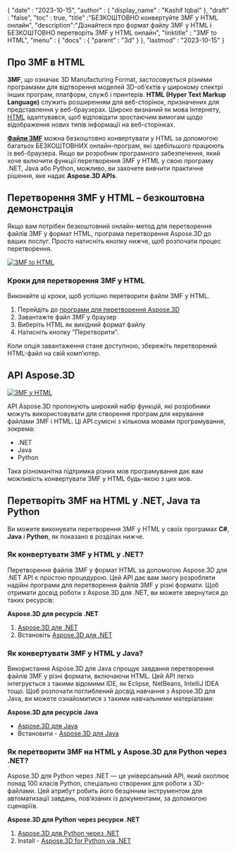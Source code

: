 {
  "date" : "2023-10-15",
  "author" : {
    "display_name" : "Kashif Iqbal"
},
  "draft" : "false",
  "toc" : true,
  "title" :"БЕЗКОШТОВНО конвертуйте 3MF у HTML онлайн",
  "description":"Дізнайтеся про формат файлу 3MF у HTML і БЕЗКОШТОВНО перетворіть 3MF у HTML онлайн",
  "linktitle" : "3MF to HTML",
  "menu" : {
    "docs" : {
      "parent" : "3d"
}
},
  "lastmod" : "2023-10-15"
}

## Про 3MF в HTML

**3MF**, що означає 3D Manufacturing Format, застосовується різними програмами для відтворення моделей 3D-об’єктів у широкому спектрі інших програм, платформ, служб і принтерів. **HTML (Hyper Text Markup Language)** служить розширенням для веб-сторінок, призначених для представлення у веб-браузерах. Широко визнаний як мова Інтернету, [HTML](/uk/web/html/) адаптувався, щоб відповідати зростаючим вимогам щодо відображення нових типів інформації на веб-сторінках.

**[Файли 3MF](/uk/3d/3mf/)** можна безкоштовно конвертувати у HTML за допомогою багатьох БЕЗКОШТОВНИХ онлайн-програм, які здебільшого працюють із веб-браузера. Якщо ви розробник програмного забезпечення, який хоче включити функції перетворення 3MF у HTML у свою програму .NET, Java або Python, можливо, ви захочете вивчити практичне рішення, яке надає **Aspose.3D APIs**.

## Перетворення 3MF у HTML – безкоштовна демонстрація

Якщо вам потрібен безкоштовний онлайн-метод для перетворення файлів 3MF у формат HTML, програма перетворення Aspose.3D до ваших послуг. Просто натисніть кнопку нижче, щоб розпочати процес перетворення.

[![3MF to HTML](../3mf-to-html.png)](https://products.aspose.app/3d/conversion/3mf-to-html)

### Кроки для перетворення 3MF у HTML

Виконайте ці кроки, щоб успішно перетворити файли 3MF у HTML.

1. Перейдіть до [програми для перетворення Aspose.3D](https://products.aspose.app/3d/conversion/3MF-to-html)
1. Завантажте файл 3MF у браузер
1. Виберіть HTML як вихідний формат файлу
1. Натисніть кнопку "Перетворити".

Коли опція завантаження стане доступною, збережіть перетворений HTML-файл на свій комп’ютер.

## API Aspose.3D

[![3MF у HTML](../try-aspose-3d.png)](https://products.aspose.com/3d/)

API Aspose.3D пропонують широкий набір функцій, які розробники можуть використовувати для створення програм для керування файлами 3MF і HTML. Ці API сумісні з кількома мовами програмування, зокрема:

* .NET
* Java
* Python

Така різноманітна підтримка різних мов програмування дає вам можливість конвертувати 3MF у HTML будь-якою з цих мов.

## Перетворіть 3MF на HTML у .NET, Java та Python

Ви можете виконувати перетворення 3MF у HTML у своїх програмах **C#**, **Java** і **Python**, як показано в розділах нижче.

### Як конвертувати 3MF у HTML у .NET?

Перетворення файлів 3MF у формат HTML за допомогою Aspose.3D для .NET API є простою процедурою. Цей API дає вам змогу розробляти надійні програми для перетворення файлів 3MF у різні формати. Щоб отримати досвід роботи з Aspose.3D для .NET, ви можете звернутися до таких ресурсів:

**Aspose.3D для ресурсів .NET**

1. [Aspose.3D для .NET](https://products.aspose.com/3d/net/)
1. Встановіть [Aspose.3D для .NET](https://docs.aspose.com/3d/net/installation/)

### Як конвертувати 3MF у HTML у Java?

Використання Aspose.3D для Java спрощує завдання перетворення файлів 3MF у різні формати, включаючи HTML. Цей API легко інтегрується з такими відомими IDE, як Eclipse, NetBeans, IntelliJ IDEA тощо. Щоб розпочати поглиблений досвід навчання з Aspose.3D для Java, ви можете ознайомитися з такими навчальними матеріалами:

**Aspose.3D для ресурсів Java**

* [Aspose.3D для Java](https://products.aspose.com/3d/java/)
* Встановити - [Aspose.3D для Java](https://docs.aspose.com/3d/java/installation/)

### Як перетворити 3MF на HTML у Aspose.3D для Python через .NET?

Aspose.3D для Python через .NET — це універсальний API, який охоплює понад 100 класів Python, спеціально створених для роботи з 3D-файлами. Цей атрибут робить його безцінним інструментом для автоматизації завдань, пов’язаних із документами, за допомогою сценаріїв.

**Aspose.3D для Python через ресурси .NET**

1. [Aspose.3D для Python через .NET](https://products.aspose.com/3d/python-net/)
1. Install - [Aspose.3D for Python via .NET](https://releases.aspose.com/3d/python-net/)
